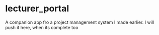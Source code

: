# lecturer_portal
A companion app fro a project management system I made earlier. I will push it here, when its complete too
